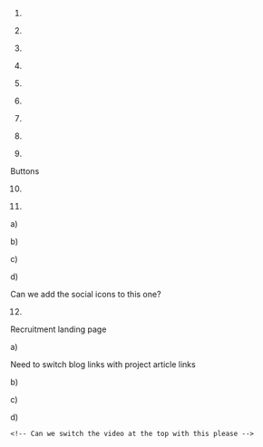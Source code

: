 1.

<!-- homepage text needs to inside the same width wrap as the FT logo and menu icon above plz -->

2.

<!-- just a very thin vertical border between the four service boxes - no line across the top / bottom to match the PSD -->

3.

<!-- for the 'we empower' block, the text size needs to be 1.3rem, and line height 2.1rem -->

4.
<!-- 
The we are uniquely text block (and every other normal paragraph) needs to be approx 1.1rem in size, but also have 2.1rem line height -->

5.

<!-- On news thumb hover, can the 'read more' slide in from the left, and chevron slide in from the right -->

6.

<!-- Padding below news thumb pic needs to be proportionally greater to match the PSD -->

7.

<!-- Can we add a max width to the paragraph 'we'd love to hear' so that at desktop size it breaks after 'project' -->

8.

<!-- Form styling

Fields need a little more padding / slightly rounded corners -->

9.

Buttons

<!-- Button styling needs updating to match the PSD across the board - lemme know if you need SVG of the arrow? -->

10.
<!-- 
Footer line height - can we reduce to 1.6rem just for the small print section starting 'Fifteen Ten Ltd is a ...' -->

11.
<!-- 
Pop up menu

Great start on this -->

a)

<!-- Can the <ul> have some padding on the left so that the border lines between them match the PSD (not flush to the edge of the screen, but are flush to the edge of the wording? -->

b)

<!-- Please not styling on top level menu link and sub menu links -->

c)

<!-- Can we reduce the font  size / add a max width to the small print content -->

d)

Can we add the social icons to this one?


12.

Recruitment landing page

a)

Need to switch blog links with project article links

b)

<!-- Can we exactly match the styling of the text at the top of the page (size and line height) to the first paragraph of text on the homepage bud? -->

c)

<!-- On reflection, I think the content area needs to be the same width out to the icon and nav burger icon - sorry -->

d)

    <!-- Can we switch the video at the top with this please -->


